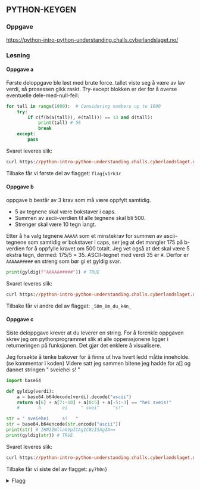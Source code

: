 ## PYTHON-KEYGEN
### Oppgave
https://python-intro-python-understanding.challs.cyberlandslaget.no/

### Løsning
#### Oppgave a
Første deloppgave ble løst med brute force. tallet viste seg å være av lav verdi, så prosessen gikk raskt. Try-except blokken er der for å overse eventuelle dele-med-null-feil:
```py
for tall in range(1000):  # Considering numbers up to 1000
    try:
        if c(f(b(a(tall)), e(tall))) == 13 and d(tall):
            print(tall) # 56
            break
    except:
        pass
```

Svaret leveres slik:
```ps
curl https://python-intro-python-understanding.challs.cyberlandslaget.no/part_a -X POST -d "part=56"
```
Tilbake får vi første del av flagget: `flag{v1rk3r`

#### Oppgave b
oppgave b består av 3 krav som må være oppfylt samtidig.
- 5 av tegnene skal være bokstaver i caps.
- Summen av ascii-verdien til alle tegnene skal bli 500.
- Strenger skal være 10 tegn langt.

Etter å ha valg tegnene `AAAAA` som et minstekrav for summen av ascii-tegnene som samtidig er bokstaver i caps, ser jeg at det mangler 175 på b-verdien for å oppfylle kravet om 500 totalt. Jeg vet også at det skal være 5 ekstra tegn, dermed: 175/5 = 35. ASCII-tegnet med verdi 35 er `#`.
Derfor er `AAAAA#####` en streng som bør gi et gyldig svar.

```py
print(gyldig(f"AAAAA#####")) # TRUE
```

Svaret leveres slik:
```ps
curl https://python-intro-python-understanding.challs.cyberlandslaget.no/part_b -X POST -d "part=AAAAA#####"
```
Tilbake får vi andre del av flagget: `_50m_0m_du_k4n_`

#### Oppgave c
Siste deloppgave krever at du leverer en string. For å forenkle oppgaven skrev jeg om pythonprogrammet slik at alle opperasjonene ligger i returneringen på funksjonen. Det gjør det enklere å visualisere.

Jeg forsøkte å tenke bakover for å finne ut hva hvert ledd måtte inneholde. (se kommentar i koden)
Videre satt jeg sammen bitene jeg hadde for a[] og dannet stringen " sveiehei     s!   "


```py
import base64

def gyldig(verdi):
    a = base64.b64decode(verdi).decode("ascii")
    return a[6] + a[7:-10] + a[0:5] + a[-5:-3] == "hei sveis!"
    #       h        ei     " svei"     "s!"

str = " sveiehei     s!   "
str = base64.b64encode(str.encode("ascii"))
print(str) # IHN2ZWllaGVpICAgICBzISAgIA==
print(gyldig(str)) # TRUE
```

Svaret leveres slik:
```ps
curl https://python-intro-python-understanding.challs.cyberlandslaget.no/part_c -X POST -d "part=IHN2ZWllaGVpICAgICBzISAgIA=="
```
Tilbake får vi siste del av flagget: `py7h0n}`

<details>
  <summary>Flagg</summary>
  
  `flag{v1rk3r_50m_0m_du_k4n_py7h0n}`
</details>
